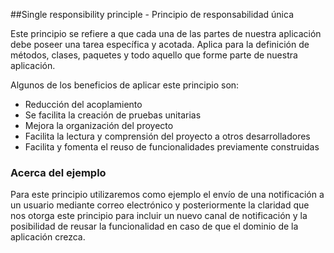 ##Single responsibility principle - Principio de responsabilidad única

Este principio se refiere a que cada una de las partes de nuestra aplicación debe poseer una tarea específica y acotada. Aplica para la definición de métodos, clases, paquetes y todo aquello que forme parte de nuestra aplicación.

Algunos de los beneficios de aplicar este principio son:
- Reducción del acoplamiento
- Se facilita la creación de pruebas unitarias
- Mejora la organización del proyecto
- Facilita la lectura y comprensión del proyecto a otros desarrolladores
- Facilita y fomenta el reuso de funcionalidades previamente construidas

### Acerca del ejemplo

Para este principio utilizaremos como ejemplo el envío de una notificación a un usuario mediante correo electrónico y posteriormente la claridad que nos otorga este principio para incluir un nuevo canal de notificación y la posibilidad de reusar la funcionalidad en caso de que el dominio de la aplicación crezca.
